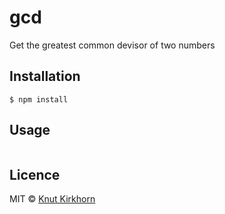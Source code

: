 # gcd
Get the greatest common devisor of two numbers

## Installation
```
$ npm install
```

## Usage
```js

```

## Licence
MIT © [Knut Kirkhorn](LICENSE)